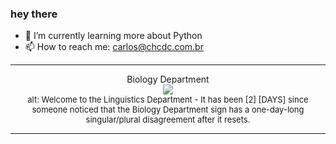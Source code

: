 ### hey there 

- :seedling: I’m currently learning more about Python
- :mailbox: How to reach me: carlos@chcdc.com.br


---


<!-- xkcd -->
<p align="center">Biology Department</br><img src=https://imgs.xkcd.com/comics/biology_department.png></br><font size =2>alt: Welcome to the Linguistics Department - It has been [2] [DAYS] since someone noticed that the Biology Department sign has a one-day-long singular/plural disagreement after it resets.</br></font></p></table></p> 


<!-- xkcd -->
---
